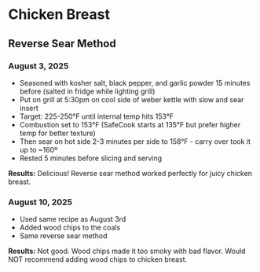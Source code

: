 # Chicken Breast

## Reverse Sear Method

### August 3, 2025
* Seasoned with kosher salt, black pepper, and garlic powder 15 minutes before (salted in fridge while lighting grill)
* Put on grill at 5:30pm on cool side of weber kettle with slow and sear insert
* Target: 225-250°F until internal temp hits 153°F
* Combustion set to 153°F (SafeCook starts at 135°F but prefer higher temp for better texture)
* Then sear on hot side 2-3 minutes per side to 158°F - carry over took it up to ~160º
* Rested 5 minutes before slicing and serving

**Results:** Delicious! Reverse sear method worked perfectly for juicy chicken breast.

### August 10, 2025
* Used same recipe as August 3rd
* Added wood chips to the coals
* Same reverse sear method

**Results:** Not good. Wood chips made it too smoky with bad flavor. Would NOT recommend adding wood chips to chicken breast.
